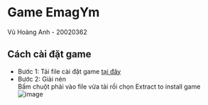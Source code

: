 # Game EmagYm
Vũ Hoàng Anh - 20020362

## Cách cài đặt game
+ Bước 1: Tải file cài đặt game [tại đây](https://drive.google.com/file/d/1gX0Af2JG1avkHUA8bQpVXD-hZZvBWAvR/view?usp=sharing)   
+ Bước 2: Giải nén  
Bấm chuột phải vào file vừa tải rồi chọn Extract to install game  
![image](https://drive.google.com/file/d/11m7OIt8l9Q0MCS49qfeGMujyfgrO4Me2/view?usp=sharing)   

